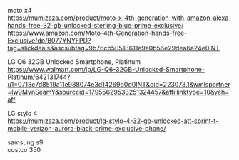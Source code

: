 


moto x4     
https://mumizaza.com/product/moto-x-4th-generation-with-amazon-alexa-hands-free-32-gb-unlocked-sterling-blue-prime-exclusive/      
https://www.amazon.com/Moto-4th-Generation-hands-free-Exclusive/dp/B077YNYFPD?tag=slickdeals&ascsubtag=9b76cb50518611e9a0b56e29dea6a24e0INT        

LG Q6 32GB Unlocked Smartphone, Platinum     
https://www.walmart.com/ip/LG-Q6-32GB-Unlocked-Smartphone-Platinum/642131744?u1=0713c7d8519a11e988074e3d14269b0d0INT&oid=223073.1&wmlspartner=lw9MynSeamY&sourceid=17955629533251324457&affillinktype=10&veh=aff


LG stylo 4    
https://mumizaza.com/product/lg-stylo-4-32-gb-unlocked-att-sprint-t-mobile-verizon-aurora-black-prime-exclusive-phone/        


samsung s9  
costco  350 

